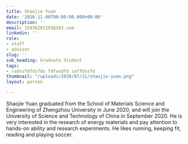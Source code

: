 ```yaml
---
title: Shaojie Yuan
date: '2016-11-08T00:00:00.000+00:00'
description: ''
email: 15836281193@163.com
linkedin: ''
role:
- staff
- advisor
slug: ''
sub_heading: Graduate Student
tags:
- radssfdfdsfds fdfasdfd saffdssfd
thumbnail: "/uploads/2020/07/21/shaojie-yuan.png"
layout: person

---
```

Shaojie Yuan graduated from the School of Materials Science and Engineering of Zhengzhou University in June 2020, and will join the University of Science and Technology of China in September 2020. He is very interested in the research of energy materials and pay attention to hands-on ability and research experiments. He likes running, keeping fit, reading and playing soccer.